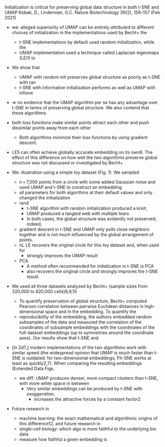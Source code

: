 Initialization is critical for preserving global data structure
  in both t-SNE and UMAP
Kobak, D., Linderman, G.C.
Nature Biotechnology 39(2), 156–157 (Feb 2021)

* we: alleged superiority of UMAP can be entirely attributed to
  different choices of initialization in the implementations used by Becht+ the
  * t-SNE implementations by default used random initialization, while the
  * UMAP implementation used a technique called Laplacian eigenmaps (LE)5 to
* We show that
  * UMAP with random init preserves global structure as poorly as t-SNE with ran
  * t-SNE with informative initialization performs as well as UMAP with infoive
* => no evidence that the UMAP algorithm per se has any advantage over t-SNE in
  terms of preserving global structure. We also contend that these algorithms

* both loss functions make similar points attract each other and push
  dissimilar points away from each other
  * Both algorithms minimize their loss functions by using gradient descent.
* LE5 can often achieve globally accurate embedding on its own6.  The effect of
  this difference on how well the two algorithms preserve global structure was
  not discussed or investigated by Becht+

* We: illustration using a simple toy dataset (Fig. 1). We sampled
  * n = 7,000 points from a circle with some added Gaussian noise and used
    UMAP and t-SNE to construct an embedding
  * all parameters for both algorithms at their default values and
    only changed the initialization
  * rand
    * t-SNE algorithm with random initialization produced a knot;
    * UMAP produced a tangled web with multiple tears
    * In both cases, the global structure was evidently not preserved; indeed,
  * gradient descent in t-SNE and UMAP only pulls close neighbors together and
    is not much influenced by the global arrangement of points.
  * nL LE recovers the original circle for this toy dataset and, when used for
    * strongly improves the UMAP result
  * PCA
    * A method often recommended for initialization in t-SNE is PCA
    * also recovers the original circle and strongly improves the t-SNE result.
* We used all three datasets analyzed by Becht+ (sample sizes from 320,000 to
  820,000 cells)8,9,10
  * To quantify preservation of global structure, Becht+ computed Pearson
    correlation between pairwise Euclidean distances in high-dimensional space
    and in the embedding. To quantify the
  * reproducibility of the embedding, the authors embedded random subsamples of
    the data and measured the correlation of the coordinates of subsample
    embeddings with the coordinates of the full-dataset embeddings (up to
    symmetries around the coordinate axes). Our results show that t-SNE and
* [in 2d?,] modern implementations of the two algorithms work with similar
  speed (the widespread opinion that UMAP is much faster than t-SNE is
  outdated: for two-dimensional embeddings, FIt-SNE works at least as
  quickly2,7). When comparing the resulting embeddings (Extended Data Figs.
  * we diff: UMAP produces denser, more compact clusters than t-SNE, with more
    white space in between
    * Very similar embeddings can be produced by t-SNE with _exaggeration_,
      * increases the attractive forces by a constant factor2
* Future research in
  * machine learning: the exact mathematical and algorithmic origins of this
    difference12, and future research in
  * single-cell biology: which algo is more faithful to the underlying bio data
  * measure how faithful a given embedding is
